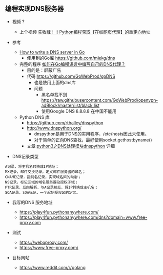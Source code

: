 ## 编程实现DNS服务器 

- 视频 ?
    - 上个视频  [先收藏！！Python编程获取【在线网页代理】的重定向地址](https://www.bilibili.com/video/av94486958/)

- 参考
    - [How to write a DNS server in Go](https://jameshfisher.com/2017/08/04/golang-dns-server/)
        - 使用到的Go库 https://github.com/miekg/dns
    - 完整的程序 [如何在Go编程语言中编写自己的DNS代理？](https://www.smartspate.com/write-dns-proxy-go-programming-language/)
        - 目的是：屏蔽广告
        - 代码 https://github.com/GoWebProd/goDNS
            - 也是使用上面的dns库
            - 问题 
                - 黑名单找不到 https://raw.githubusercontent.com/GoWebProd/openvpn-adBlock/master/list/black.list 
                - 使用Google DNS 8.8.8.8 在中国不能用
    - Python DNS 库 
        - https://github.com/rthalley/dnspython
        - http://www.dnspython.org/
            - dnspython是用于DNS的实用程序，/etc/hosts因此未使用。
            - 对于简单的正向DNS查找，最好使用socket.gethostbyname()
        - 文章 [python3之DNS处理模块dnspython](https://blog.csdn.net/xwl145/article/details/81746497) 详细 

- DNS记录类型
```
A记录，将主机名转换成IP地址；
MX记录，邮件交换记录，定义邮件服务器的域名；
CNAME记录，指别名记录，实现域名间的映射；
NS记录，标记区域的域名服务器及授权子域；
PTR记录，反向解析，与A记录相反，将IP转换成主机名；
SOA记录，SOA标记，一个起始授权区的定义。
```

- 我写的DNS 服务地址
    - https://play4fun.pythonanywhere.com/
    - https://play4fun.pythonanywhere.com/dns?domain=www.free-proxy.com


- 测试
    - https://weboproxy.com/
    - https://www.free-proxy.com/
- 目标网站
    - https://www.reddit.com/r/golang
